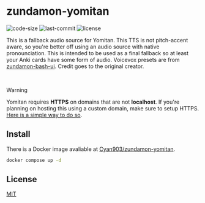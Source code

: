 # zundamon-yomitan

![code-size](https://img.shields.io/github/languages/code-size/cyan903/zundamon-yomitan) ![last-commit](https://img.shields.io/github/last-commit/cyan903/zundamon-yomitan) ![license](https://img.shields.io/github/license/cyan903/zundamon-yomitan)

This is a fallback audio source for Yomitan. This TTS is not pitch-accent aware, so you're better off using an audio source with native pronounciation. This is intended to be used as a final fallback so at least your Anki cards have some form of audio. Voicevox presets are from [zundamon-bash-ui](https://github.com/iamyukihiro/zundamon-bash-ui/blob/main/conf/voicevox/presets.yaml). Credit goes to the original creator.

<br />

> [!WARNING]
> Yomitan requires **HTTPS** on domains that are not **localhost**. If you're planning on hosting this using a custom domain, make sure to setup HTTPS. [Here is a simple way to do so](https://www.youtube.com/watch?v=qlcVx-k-02E).

## Install

There is a Docker image avaliable at [Cyan903/zundamon-yomitan](https://hub.docker.com/r/cyan903/zundamon-yomitan).

```sh
docker compose up -d
```

## License

[MIT](MIT)

